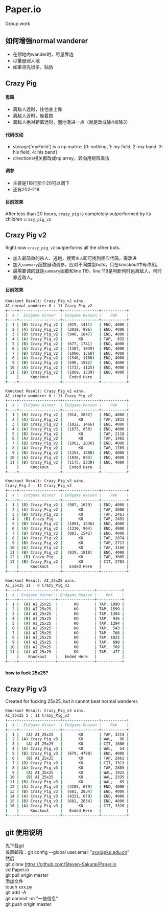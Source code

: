 # Paper.io
Group work

## 如何增强normal wanderer  
- 在领地内wander时，尽量靠边    
- 尽量圈别人地  
- 如果领先很多，贴防

## Crazy Pig      
#### 思路    
- 离敌人远时，往他身上靠    
- 离敌人近时，躲着跑    
- 离敌人绝对距离远时，圈地激进一点（就是改成除4或除3） 
 
#### 代码改动  
- storage['myField'] is a np matrix: {0: nothing, 1: my field, 2: my band, 3: his field, 4: his band}  
- directions相关都改成np.array，转向用矩阵乘法    

#### 调参  
- 主要是118行那个20可以调下  
- 还有202-218  

#### 目前效果
After less than 20 hours, `crazy_pig` is completely outperformed by its children `crazy_pig_v2`

## Crazy Pig v2
Right now `crazy_pig_v2` outperforms all the other bots.   
 
- 加入最简单的杀人、逃跑，搜索`杀人`即可找到相应代码，需改进  
- 加入`summary`函数自动调参，应对不同类型bots，只在knockout中有作用。  
- 最需要调的就是`summary`函数和line 119。line 119是判断何时远离敌人，何时靠近敌人。

#### 目前效果

```bash
Knockout Result: Crazy_Pig_v2 wins.
AI_normal_wanderer 0 : 11 Crazy_Pig_v2
+----+------------------+----------------+-----------+
|  # |  Endgame Winner  | Endgame Reason |    Rmk    |
+----+------------------+----------------+-----------+
|  1 | (B) Crazy_Pig_v2 |  (829, 1411)   | END, 4000 |
|  2 | (A) Crazy_Pig_v2 |  (2019, 886)   | END, 4000 |
|  3 | (B) Crazy_Pig_v2 |  (940, 1847)   | END, 4000 |
|  4 | (A) Crazy_Pig_v2 |       KO       | TAP,  832 |
|  5 | (B) Crazy_Pig_v2 |  (677, 1741)   | END, 4000 |
|  6 | (A) Crazy_Pig_v2 |  (1387, 1039)  | END, 4000 |
|  7 | (B) Crazy_Pig_v2 |  (1000, 1560)  | END, 4000 |
|  8 | (A) Crazy_Pig_v2 |  (1546, 1180)  | END, 4000 |
|  9 | (B) Crazy_Pig_v2 |  (590, 1982)   | END, 4000 |
| 10 | (A) Crazy_Pig_v2 |  (1732, 1125)  | END, 4000 |
| 11 | (B) Crazy_Pig_v2 |  (1069, 1539)  | END, 4000 |
|    |     Knockout     |   Ended Here   |           |
+----+------------------+----------------+-----------+

Knockout Result: Crazy_Pig_v2 wins.
AI_simple_wanderer 0 : 11 Crazy_Pig_v2
+----+------------------+----------------+-----------+
|  # |  Endgame Winner  | Endgame Reason |    Rmk    |
+----+------------------+----------------+-----------+
|  1 | (B) Crazy_Pig_v2 |  (914, 2052)   | END, 4000 |
|  2 | (A) Crazy_Pig_v2 |       KO       | TAP, 1831 |
|  3 | (B) Crazy_Pig_v2 |  (1022, 1466)  | END, 4000 |
|  4 | (A) Crazy_Pig_v2 |  (1673, 850)   | END, 4000 |
|  5 | (B) Crazy_Pig_v2 |       KO       | TAP, 2118 |
|  6 | (A) Crazy_Pig_v2 |       KO       | TAP, 1465 |
|  7 | (B) Crazy_Pig_v2 |  (1062, 2036)  | END, 4000 |
|  8 | (A) Crazy_Pig_v2 |       KO       | TAP, 1769 |
|  9 | (B) Crazy_Pig_v2 |  (1354, 1488)  | END, 4000 |
| 10 | (A) Crazy_Pig_v2 |  (1836, 893)   | END, 4000 |
| 11 | (B) Crazy_Pig_v2 |  (1175, 2330)  | END, 4000 |
|    |     Knockout     |   Ended Here   |           |
+----+------------------+----------------+-----------+

Knockout Result: Crazy_Pig_v2 wins.
Crazy_Pig 2 : 11 Crazy_Pig_v2
+----+------------------+----------------+-----------+
|  # |  Endgame Winner  | Endgame Reason |    Rmk    |
+----+------------------+----------------+-----------+
|  1 | (B) Crazy_Pig_v2 |  (987, 1679)   | END, 4000 |
|  2 | (A) Crazy_Pig_v2 |       KO       | TAP, 3080 |
|  3 | (B) Crazy_Pig_v2 |       KO       | TAP, 2463 |
|  4 |  (B) Crazy_Pig   |       KO       | TAP, 2491 |
|  5 | (B) Crazy_Pig_v2 |  (1091, 1536)  | END, 4000 |
|  6 | (A) Crazy_Pig_v2 |  (1310, 904)   | END, 4000 |
|  7 | (B) Crazy_Pig_v2 |  (883, 1542)   | END, 4000 |
|  8 | (A) Crazy_Pig_v2 |       KO       | TAP, 2074 |
|  9 | (B) Crazy_Pig_v2 |       KO       | TAP, 2717 |
| 10 | (A) Crazy_Pig_v2 |       KO       | TAP, 3160 |
| 11 | (B) Crazy_Pig_v2 |  (839, 1818)   | END, 4000 |
| 12 |  (B) Crazy_Pig   |       KO       | TAP, 3005 |
| 13 | (B) Crazy_Pig_v2 |       KO       | CIT, 2703 |
|    |     Knockout     |   Ended Here   |           |
+----+------------------+----------------+-----------+

Knockout Result: AI_25x25 wins.
AI_25x25 11 : 0 Crazy_Pig_v2
+----+----------------+----------------+-----------+
|  # | Endgame Winner | Endgame Reason |    Rmk    |
+----+----------------+----------------+-----------+
|  1 |  (A) AI_25x25  |       KO       | TAP, 1090 |
|  2 |  (B) AI_25x25  |       KO       | TAP, 1599 |
|  3 |  (A) AI_25x25  |       KO       | TAP, 1394 |
|  4 |  (B) AI_25x25  |       KO       | TAP,  936 |
|  5 |  (A) AI_25x25  |       KO       | TAP, 1294 |
|  6 |  (B) AI_25x25  |       KO       | TAP,  543 |
|  7 |  (A) AI_25x25  |       KO       | TAP,  708 |
|  8 |  (B) AI_25x25  |       KO       | TAP, 1025 |
|  9 |  (A) AI_25x25  |       KO       | TAP,  690 |
| 10 |  (B) AI_25x25  |       KO       | TAP,  709 |
| 11 |  (A) AI_25x25  |       KO       | TAP,  477 |
|    |    Knockout    |   Ended Here   |           |
+----+----------------+----------------+-----------+
```

#### how to fuck 25x25?

## Crazy Pig v3

Created for fucking 25x25, but it cannot beat normal wanderer.

```bash
Knockout Result: Crazy_Pig_v3 wins.
AI_25x25 5 : 11 Crazy_Pig_v3
+----+------------------+----------------+-----------+
|  # |  Endgame Winner  | Endgame Reason |    Rmk    |
+----+------------------+----------------+-----------+
|  1 |   (A) AI_25x25   |       KO       | TAP, 3214 |
|  2 | (A) Crazy_Pig_v3 |       KO       | WAL,   96 |
|  3 |   (A) AI_25x25   |       KO       | CIT, 1680 |
|  4 | (A) Crazy_Pig_v3 |       KO       | WAL,   54 |
|  5 | (B) Crazy_Pig_v3 |  (679, 4798)   | END, 4000 |
|  6 |   (B) AI_25x25   |       KO       | TAP, 2861 |
|  7 | (B) Crazy_Pig_v3 |       KO       | CIT, 3313 |
|  8 | (A) Crazy_Pig_v3 |       KO       | TAP, 2885 |
|  9 |   (A) AI_25x25   |       KO       | WAL, 1922 |
| 10 |   (B) AI_25x25   |       KO       | WAL, 2335 |
| 11 | (B) Crazy_Pig_v3 |       KO       | WAL,   69 |
| 12 | (A) Crazy_Pig_v3 |  (4105, 679)   | END, 4000 |
| 13 | (B) Crazy_Pig_v3 |  (681, 2834)   | END, 4000 |
| 14 | (A) Crazy_Pig_v3 |  (4321, 679)   | END, 4000 |
| 15 | (B) Crazy_Pig_v3 |  (681, 2834)   | END, 4000 |
| 16 | (A) Crazy_Pig_v3 |       KO       | CIT, 3326 |
|    |     Knockout     |   Ended Here   |           |
+----+------------------+----------------+-----------+
```

## git 使用说明  
先下载git  
设置邮箱：git config --global user.email "xxx@pku.edu.cn"  
然后  
git clone https://github.com/Steven-Sakurai/Paper.io  
cd Paper.io  
git pull origin master  
添加文件  
touch xxx.py  
git add -A  
git commit -m "一些信息"  
git push origin master  
